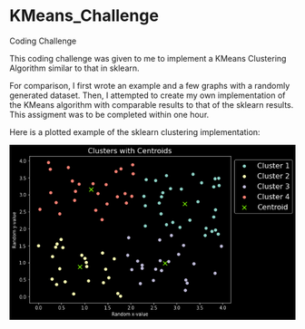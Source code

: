 # KMeans_Challenge
Coding Challenge

This coding challenge was given to me to implement a KMeans Clustering Algorithm similar to that in sklearn.

For comparison, I first wrote an example and a few graphs with a randomly generated dataset. Then, I attempted to create my own implementation of the KMeans algorithm with comparable results to that of the sklearn results. This assigment was to be completed within one hour.

Here is a plotted example of the sklearn clustering implementation:

<img src="https://github.com/hrflkner/KMeans_Challenge/blob/main/img/kmeans_cluster_plot.png?raw=true" alt="Clusters with Centroid Plot">
